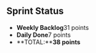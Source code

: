 ## Sprint Status
-   **Weekly Backlog**31 points
-   **Daily Done**7 points
-   **TOTAL:****38 points**